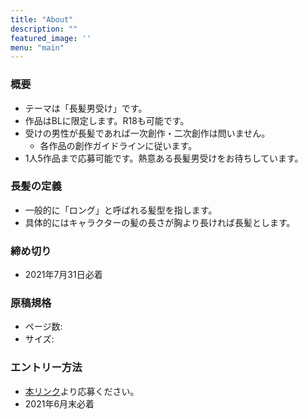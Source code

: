 ```yaml
---
title: "About"
description: ""
featured_image: ''
menu: "main"
---
```

### 概要
- テーマは「長髪男受け」です。
- 作品はBLに限定します。R18も可能です。
- 受けの男性が長髪であれば一次創作・二次創作は問いません。
  - 各作品の創作ガイドラインに従います。
- 1人5作品まで応募可能です。熱意ある長髪男受けをお待ちしています。

### 長髪の定義
- 一般的に「ロング」と呼ばれる髪型を指します。
- 具体的にはキャラクターの髪の長さが胸より長ければ長髪とします。

### 締め切り
- 2021年7月31日必着

### 原稿規格
- ページ数: 
- サイズ: 

### エントリー方法
- [本リンク]()より応募ください。
- 2021年6月末必着